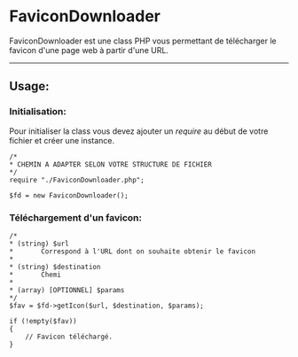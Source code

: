 # FaviconDownloader
FaviconDownloader est une class PHP vous permettant de télécharger le favicon d'une page web à partir d'une URL.

----

## Usage:

### Initialisation:
Pour initialiser la class vous devez ajouter un *require* au début de votre fichier et créer une instance.
~~~
/*
* CHEMIN A ADAPTER SELON VOTRE STRUCTURE DE FICHIER
*/
require "./FaviconDownloader.php";

$fd = new FaviconDownloader();
~~~

### Téléchargement d'un favicon:
~~~
/*
* (string) $url
*       Correspond à l'URL dont on souhaite obtenir le favicon
*
* (string) $destination
*       Chemi
*
* (array) [OPTIONNEL] $params
*/
$fav = $fd->getIcon($url, $destination, $params);

if (!empty($fav))
{
    // Favicon téléchargé.
}
~~~
